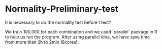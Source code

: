 # Normality-Preliminary-test
It is necessary to do the normality test before t test?

We train 100,000 for each combination and we used 'parallel' package in R to help us run the program.
After using parallel idea, we have save time from more than 2h to 2min (8cores).
